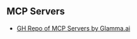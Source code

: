 ## MCP Servers

- [GH Repo of MCP Servers by Glamma.ai](https://github.com/punkpeye/awesome-mcp-servers)